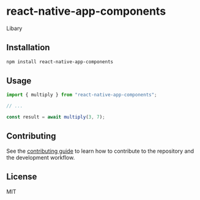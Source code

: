 # react-native-app-components

Libary

## Installation

```sh
npm install react-native-app-components
```

## Usage

```js
import { multiply } from "react-native-app-components";

// ...

const result = await multiply(3, 7);
```

## Contributing

See the [contributing guide](CONTRIBUTING.md) to learn how to contribute to the repository and the development workflow.

## License

MIT
